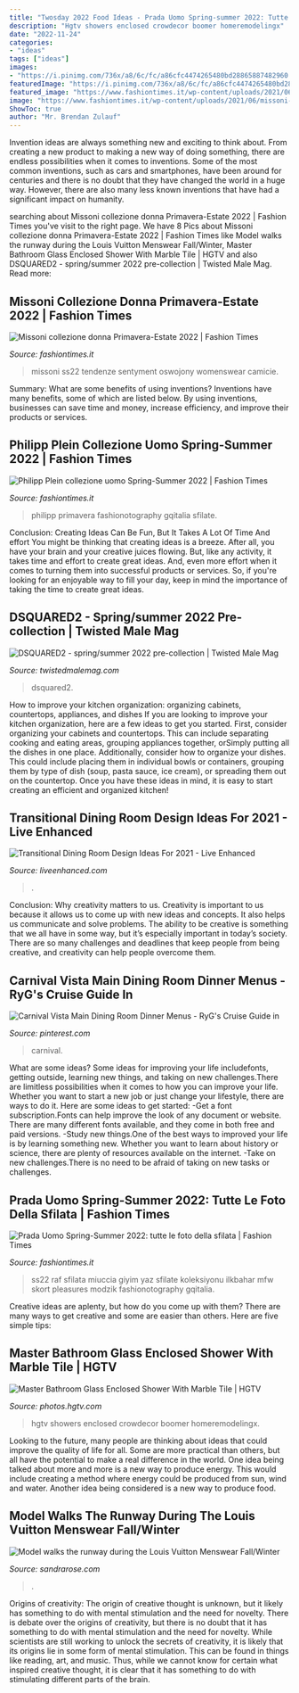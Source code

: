 ```yaml
---
title: "Twosday 2022 Food Ideas - Prada Uomo Spring-summer 2022: Tutte Le Foto Della Sfilata"
description: "Hgtv showers enclosed crowdecor boomer homeremodelingx"
date: "2022-11-24"
categories:
- "ideas"
tags: ["ideas"]
images:
- "https://i.pinimg.com/736x/a8/6c/fc/a86cfc4474265480bd28865887482960.jpg"
featuredImage: "https://i.pinimg.com/736x/a8/6c/fc/a86cfc4474265480bd28865887482960.jpg"
featured_image: "https://www.fashiontimes.it/wp-content/uploads/2021/06/missoni-donna-nuova-collezione-primavera-estate-4.jpg"
image: "https://www.fashiontimes.it/wp-content/uploads/2021/06/missoni-donna-nuova-collezione-primavera-estate-4.jpg"
ShowToc: true
author: "Mr. Brendan Zulauf"
---
```



Invention ideas are always something new and exciting to think about. From creating a new product to making a new way of doing something, there are endless possibilities when it comes to inventions. Some of the most common inventions, such as cars and smartphones, have been around for centuries and there is no doubt that they have changed the world in a huge way. However, there are also many less known inventions that have had a significant impact on humanity.

	

		
searching about Missoni collezione donna Primavera-Estate 2022 | Fashion Times you've visit to the right page. We have 8 Pics about Missoni collezione donna Primavera-Estate 2022 | Fashion Times like Model walks the runway during the Louis Vuitton Menswear Fall/Winter, Master Bathroom Glass Enclosed Shower With Marble Tile | HGTV and also DSQUARED2 - spring/summer 2022 pre-collection | Twisted Male Mag. Read more:
		
    
## Missoni Collezione Donna Primavera-Estate 2022 | Fashion Times

<img loading=lazy src="https://www.fashiontimes.it/wp-content/uploads/2021/06/missoni-donna-nuova-collezione-primavera-estate-4.jpg" onerror="this.onerror=null;this.src='https://tse4.mm.bing.net/th?id=OIP.hkNez5tqJkZOSZmlYUwPTAHaJW&amp;pid=15.1';" alt="Missoni collezione donna Primavera-Estate 2022 | Fashion Times">

_Source: fashiontimes.it_

>missoni ss22 tendenze sentyment oswojony womenswear camicie. 

	

Summary: What are some benefits of using inventions?
Inventions have many benefits, some of which are listed below. By using inventions, businesses can save time and money, increase efficiency, and improve their products or services.

    
## Philipp Plein Collezione Uomo Spring-Summer 2022 | Fashion Times

<img loading=lazy src="https://www.fashiontimes.it/wp-content/uploads/2021/06/Philipp-Plein-SS22-Menswear-85.jpg" onerror="this.onerror=null;this.src='https://tse4.mm.bing.net/th?id=OIP.aRp3F5Oz7sfWsr0dRwEsuwHaLH&amp;pid=15.1';" alt="Philipp Plein collezione uomo Spring-Summer 2022 | Fashion Times">

_Source: fashiontimes.it_

>philipp primavera fashionotography gqitalia sfilate. 

	

Conclusion: Creating Ideas Can Be Fun, But It Takes A Lot Of Time And effort
You might be thinking that creating ideas is a breeze. After all, you have your brain and your creative juices flowing. But, like any activity, it takes time and effort to create great ideas. And, even more effort when it comes to turning them into successful products or services. So, if you're looking for an enjoyable way to fill your day, keep in mind the importance of taking the time to create great ideas.

    
## DSQUARED2 - Spring/summer 2022 Pre-collection | Twisted Male Mag

<img loading=lazy src="https://twistedmalemag.com/wp-content/uploads/2021/06/60-scaled-683x1024.jpg" onerror="this.onerror=null;this.src='https://tse3.mm.bing.net/th?id=OIP.-Hxt8-aQBZlv9X-KuctRHwHaLG&amp;pid=15.1';" alt="DSQUARED2 - spring/summer 2022 pre-collection | Twisted Male Mag">

_Source: twistedmalemag.com_

>dsquared2. 

	

How to improve your kitchen organization: organizing cabinets, countertops, appliances, and dishes
If you are looking to improve your kitchen organization, here are a few ideas to get you started. First, consider organizing your cabinets and countertops. This can include separating cooking and eating areas, grouping appliances together, orSimply putting all the dishes in one place. Additionally, consider how to organize your dishes. This could include placing them in individual bowls or containers, grouping them by type of dish (soup, pasta sauce, ice cream), or spreading them out on the countertop. Once you have these ideas in mind, it is easy to start creating an efficient and organized kitchen!

    
## Transitional Dining Room Design Ideas For 2021 - Live Enhanced

<img loading=lazy src="https://www.liveenhanced.com/wp-content/uploads/2018/03/Transitional-Dining-Room-Design-Ideas-5.jpg" onerror="this.onerror=null;this.src='https://tse2.mm.bing.net/th?id=OIP.uUgN-lMiEeOvmN3ZlELdwwHaE8&amp;pid=15.1';" alt="Transitional Dining Room Design Ideas For 2021 - Live Enhanced">

_Source: liveenhanced.com_

>. 

	

Conclusion: Why creativity matters to us.
Creativity is important to us because it allows us to come up with new ideas and concepts. It also helps us communicate and solve problems. The ability to be creative is something that we all have in some way, but it’s especially important in today’s society. There are so many challenges and deadlines that keep people from being creative, and creativity can help people overcome them.

    
## Carnival Vista Main Dining Room Dinner Menus - RyG&#039;s Cruise Guide In

<img loading=lazy src="https://i.pinimg.com/736x/a8/6c/fc/a86cfc4474265480bd28865887482960.jpg" onerror="this.onerror=null;this.src='https://tse3.mm.bing.net/th?id=OIP.Z7vfwuLjYXOq5KelgBtvwQHaNJ&amp;pid=15.1';" alt="Carnival Vista Main Dining Room Dinner Menus - RyG&#039;s Cruise Guide in">

_Source: pinterest.com_

>carnival. 

	

What are some ideas?
Some ideas for improving your life includefonts, getting outside, learning new things, and taking on new challenges.There are limitless possibilities when it comes to how you can improve your life. Whether you want to start a new job or just change your lifestyle, there are ways to do it. Here are some ideas to get started: 
-Get a font subscription.Fonts can help improve the look of any document or website. There are many different fonts available, and they come in both free and paid versions. 
-Study new things.One of the best ways to improved your life is by learning something new. Whether you want to learn about history or science, there are plenty of resources available on the internet. 
-Take on new challenges.There is no need to be afraid of taking on new tasks or challenges.

    
## Prada Uomo Spring-Summer 2022: Tutte Le Foto Della Sfilata | Fashion Times

<img loading=lazy src="https://www.fashiontimes.it/wp-content/uploads/2021/06/collezione-prada-uomo-spring-summer-2022-10-576x1024.jpg" onerror="this.onerror=null;this.src='https://tse1.mm.bing.net/th?id=OIP.eAQL-LIE1nFKV6-J1jzMkwHaNK&amp;pid=15.1';" alt="Prada Uomo Spring-Summer 2022: tutte le foto della sfilata | Fashion Times">

_Source: fashiontimes.it_

>ss22 raf sfilata miuccia giyim yaz sfilate koleksiyonu ilkbahar mfw skort pleasures modzik fashionotography gqitalia. 

	

Creative ideas are aplenty, but how do you come up with them? There are many ways to get creative and some are easier than others. Here are five simple tips: 

    
## Master Bathroom Glass Enclosed Shower With Marble Tile | HGTV

<img loading=lazy src="https://hgtvhome.sndimg.com/content/dam/images/hgtv/fullset/2016/11/17/2/BP_HFXUP404H_bathroom_AFTER_243609_874327-1417477.jpg.rend.hgtvcom.966.1449.suffix/1479437980135.jpeg" onerror="this.onerror=null;this.src='https://tse4.mm.bing.net/th?id=OIP.8LcLUg8VhlCBizoE6YIwTQHaLH&amp;pid=15.1';" alt="Master Bathroom Glass Enclosed Shower With Marble Tile | HGTV">

_Source: photos.hgtv.com_

>hgtv showers enclosed crowdecor boomer homeremodelingx. 

	

Looking to the future, many people are thinking about ideas that could improve the quality of life for all. Some are more practical than others, but all have the potential to make a real difference in the world. One idea being talked about more and more is a new way to produce energy. This would include creating a method where energy could be produced from sun, wind and water. Another idea being considered is a new way to produce food.

    
## Model Walks The Runway During The Louis Vuitton Menswear Fall/Winter

<img loading=lazy src="https://sandrarose.com/wp-content/uploads/2021/04/Louis-Vuitton-Menswear-Fall-Winter-2021-2022-GettyImages-1297614171-768x1154.jpg" onerror="this.onerror=null;this.src='https://tse3.mm.bing.net/th?id=OIP.Rybcl8e9-nPTk70HMyLzbwHaLI&amp;pid=15.1';" alt="Model walks the runway during the Louis Vuitton Menswear Fall/Winter">

_Source: sandrarose.com_

>. 

	

Origins of creativity: The origin of creative thought is unknown, but it likely has something to do with mental stimulation and the need for novelty.
There is debate over the origins of creativity, but there is no doubt that it has something to do with mental stimulation and the need for novelty. While scientists are still working to unlock the secrets of creativity, it is likely that its origins lie in some form of mental stimulation. This can be found in things like reading, art, and music. Thus, while we cannot know for certain what inspired creative thought, it is clear that it has something to do with stimulating different parts of the brain.

